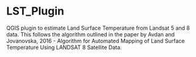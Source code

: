 # LST_Plugin
QGIS plugin to estimate Land Surface Temperature from Landsat 5 and 8 data.
This follows the algorithm outlined in the paper by Avdan and Jovanovska, 2016 - Algorithm for Automated Mapping of Land Surface Temperature Using LANDSAT 8 Satellite Data.